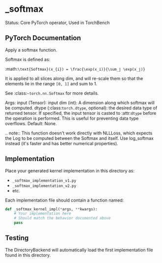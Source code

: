 # _softmax

Status: Core PyTorch operator, Used in TorchBench

## PyTorch Documentation

Apply a softmax function.

Softmax is defined as:

:math:`\text{Softmax}(x_{i}) = \frac{\exp(x_i)}{\sum_j \exp(x_j)}`

It is applied to all slices along dim, and will re-scale them so that the elements
lie in the range `[0, 1]` and sum to 1.

See :class:`~torch.nn.Softmax` for more details.

Args:
    input (Tensor): input
    dim (int): A dimension along which softmax will be computed.
    dtype (:class:`torch.dtype`, optional): the desired data type of returned tensor.
      If specified, the input tensor is casted to :attr:`dtype` before the operation
      is performed. This is useful for preventing data type overflows. Default: None.

.. note::
    This function doesn't work directly with NLLLoss,
    which expects the Log to be computed between the Softmax and itself.
    Use log_softmax instead (it's faster and has better numerical properties).

## Implementation

Place your generated kernel implementation in this directory as:
- `_softmax_implementation_v1.py`
- `_softmax_implementation_v2.py`
- etc.

Each implementation file should contain a function named:
```python
def _softmax_kernel_impl(*args, **kwargs):
    # Your implementation here
    # Should match the behavior documented above
    pass
```

## Testing

The DirectoryBackend will automatically load the first implementation file found in this directory.
